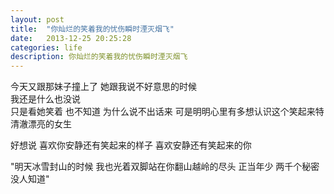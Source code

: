 ```yaml
---
layout: post
title:  "你灿烂的笑着我的忧伤瞬时湮灭烟飞"
date:   2013-12-25 20:25:28
categories: life
description: 你灿烂的笑着我的忧伤瞬时湮灭烟飞
---
```


今天又跟那妹子撞上了 
她跟我说不好意思的时候  
我还是什么也没说  
只是看她笑着 
也不知道 
为什么说不出话来 
可是明明心里有多想认识这个笑起来特清澈漂亮的女生

好想说 喜欢你安静还有笑起来的样子 喜欢安静还有笑起来的你

"明天冰雪封山的时候 我也光着双脚站在你翻山越岭的尽头 正当年少 两千个秘密没人知道"

